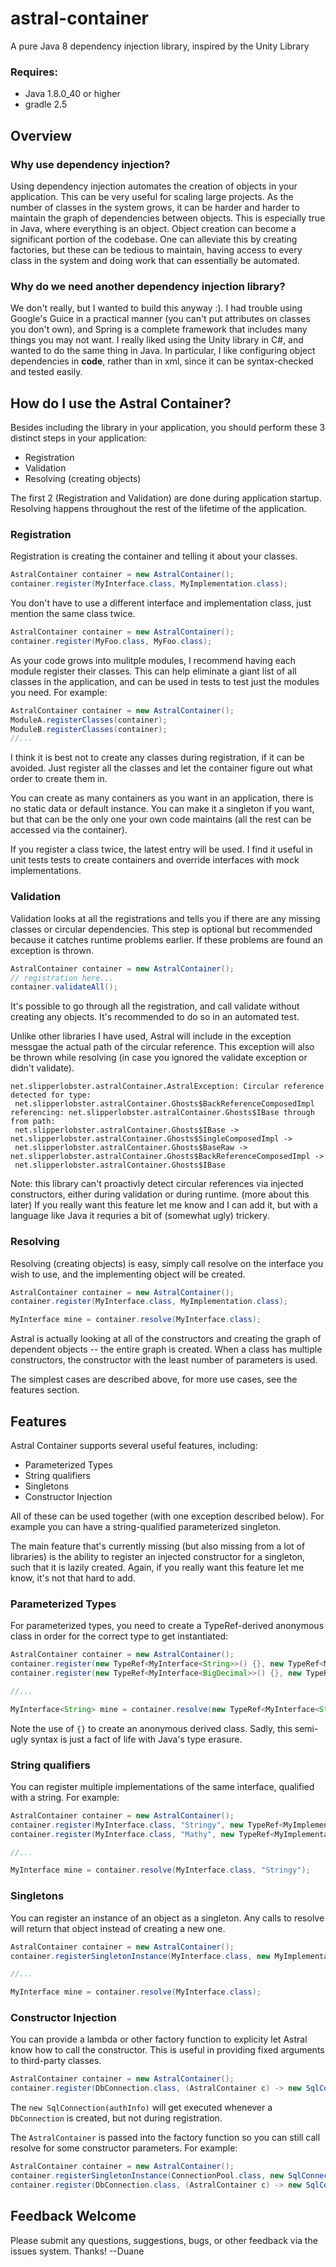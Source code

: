 # astral-container
A pure Java 8 dependency injection library, inspired by the Unity Library

### Requires:
* Java 1.8.0_40 or higher
* gradle 2.5

## Overview

### Why use dependency injection?
Using dependency injection automates the creation of objects in your application.  This can be very useful for scaling large projects.  As the number of classes in the system grows, it can be harder and harder to maintain the graph of dependencies between objects.  This is especially true in Java, where everything is an object.  Object creation can become a significant portion of the codebase.  One can alleviate this by creating factories, but these can be tedious to maintain, having access to every class in the system and doing work that can essentially be automated.

### Why do we need another dependency injection library?
We don't really, but I wanted to build this anyway :).  I had trouble using Google's Guice in a practical manner (you can't put attributes on classes you don't own), and Spring is a complete framework that includes many things you may not want.  I really liked using the Unity library in C#, and wanted to do the same thing in Java.  In particular, I like configuring object dependencies in **code**, rather than in xml, since it can be syntax-checked and tested easily.

## How do I use the Astral Container?
Besides including the library in your application, you should perform these 3 distinct steps in your application:

* Registration
* Validation
* Resolving (creating objects)

The first 2 (Registration and Validation) are done during application startup.  Resolving happens throughout the rest of the lifetime of the application.

### Registration
Registration is creating the container and telling it about your classes.

```java
AstralContainer container = new AstralContainer();
container.register(MyInterface.class, MyImplementation.class);
```

You don't have to use a different interface and implementation class, just mention the same class twice.

```java
AstralContainer container = new AstralContainer();
container.register(MyFoo.class, MyFoo.class);
```

As your code grows into mulitple modules, I recommend having each module register their classes.  This can help eliminate a giant list of all classes in the application, and can be used in tests to test just the modules you need.  For example:

```java
AstralContainer container = new AstralContainer();
ModuleA.registerClasses(container);
ModuleB.registerClasses(container);
//...
```

I think it is best not to create any classes during registration, if it can be avoided.  Just register all the classes and let the container figure out what order to create them in.

You can create as many containers as you want in an application, there is no static data or default instance. You can make it a singleton if you want, but that can be the only one your own code maintains (all the rest can be accessed via the container).

If you register a class twice, the latest entry will be used. I find it useful in unit tests tests to create containers and override interfaces with mock implementations. 

### Validation
Validation looks at all the registrations and tells you if there are any missing classes or circular dependencies. This step is optional but recommended because it catches runtime problems earlier. If these problems are found an exception is thrown.

```java
AstralContainer container = new AstralContainer();
// registration here...
container.validateAll();
```

It's possible to go through all the registration, and call validate without creating any objects.  It's recommended to do so in an automated test.

Unlike other libraries I have used, Astral will include in the exception messgae the actual path of the circular reference.  This exception will also be thrown while resolving (in case you ignored the validate exception or didn't validate).

```
net.slipperlobster.astralContainer.AstralException: Circular reference detected for type:
 net.slipperlobster.astralContainer.Ghosts$BackReferenceComposedImpl referencing: net.slipperlobster.astralContainer.Ghosts$IBase through from path:
 net.slipperlobster.astralContainer.Ghosts$IBase -> net.slipperlobster.astralContainer.Ghosts$SingleComposedImpl ->
 net.slipperlobster.astralContainer.Ghosts$BaseRaw -> net.slipperlobster.astralContainer.Ghosts$BackReferenceComposedImpl ->
 net.slipperlobster.astralContainer.Ghosts$IBase
```

Note: this library can't proactivly detect circular references via injected constructors, either during validation or during runtime. (more about this later)  If you really want this feature let me know and I can add it, but with a language like Java it requries a bit of (somewhat ugly) trickery.

### Resolving
Resolving (creating objects) is easy, simply call resolve on the interface you wish to use, and the implementing object will be created.

```java
AstralContainer container = new AstralContainer();
container.register(MyInterface.class, MyImplementation.class);

MyInterface mine = container.resolve(MyInterface.class);
```

Astral is actually looking at all of the constructors and creating the graph of dependent objects -- the entire graph is created.  When a class has multiple constructors, the constructor with the least number of parameters is used.

The simplest cases are described above, for more use cases, see the features section.

## Features
Astral Container supports several useful features, including:

* Parameterized Types
* String qualifiers
* Singletons
* Constructor Injection

All of these can be used together (with one exception described below).  For example you can have a string-qualified parameterized singleton.

The main feature that's currently missing (but also missing from a lot of libraries) is the ability to register an injected constructor for a singleton, such that it is lazily created.  Again, if you really want this feature let me know, it's not that hard to add.

### Parameterized Types
For parameterized types, you need to create a TypeRef-derived anonymous class in order for the correct type to get instantiated:

```java
AstralContainer container = new AstralContainer();
container.register(new TypeRef<MyInterface<String>>() {}, new TypeRef<MyImplementation<String>>() {});
container.register(new TypeRef<MyInterface<BigDecimal>>() {}, new TypeRef<MyImplementation<BigDecimal>>() {});

//...

MyInterface<String> mine = container.resolve(new TypeRef<MyInterface<String>>() {});
```

Note the use of `{}` to create an anonymous derived class.  Sadly, this semi-ugly syntax is just a fact of life with Java's type erasure.

### String qualifiers
You can register multiple implementations of the same interface, qualified with a string.  For example:

```java
AstralContainer container = new AstralContainer();
container.register(MyInterface.class, "Stringy", new TypeRef<MyImplementation<String>>() {});
container.register(MyInterface.class, "Mathy", new TypeRef<MyImplementation<BigDecimal>>() {});

//...

MyInterface mine = container.resolve(MyInterface.class, "Stringy");
```

### Singletons
You can register an instance of an object as a singleton.  Any calls to resolve will return that object instead of creating a new one.

```java
AstralContainer container = new AstralContainer();
container.registerSingletonInstance(MyInterface.class, new MyImplementation<String>());

//...

MyInterface mine = container.resolve(MyInterface.class);
```

### Constructor Injection
You can provide a lambda or other factory function to explicity let Astral know how to call the constructor.  This is useful in providing fixed arguments to third-party classes.

```java
AstralContainer container = new AstralContainer();
container.register(DbConnection.class, (AstralContainer c) -> new SqlConnection(CONNECTION_STRING));
```

The `new SqlConnection(authInfo)` will get executed whenever a `DbConnection` is created, but not during registration.

The `AstralContainer` is passed into the factory function so you can still call resolve for some constructor parameters.  For example:

```java
AstralContainer container = new AstralContainer();
container.registerSingletonInstance(ConnectionPool.class, new SqlConnectionPool(MAX_CONNECTIONS));
container.register(DbConnection.class, (AstralContainer c) -> new SqlConnection(CONNECTION_STRING, c.resolve(ConnectionPool.class));
```

## Feedback Welcome
Please submit any questions, suggestions, bugs, or other feedback via the issues system.  Thanks!  --Duane


